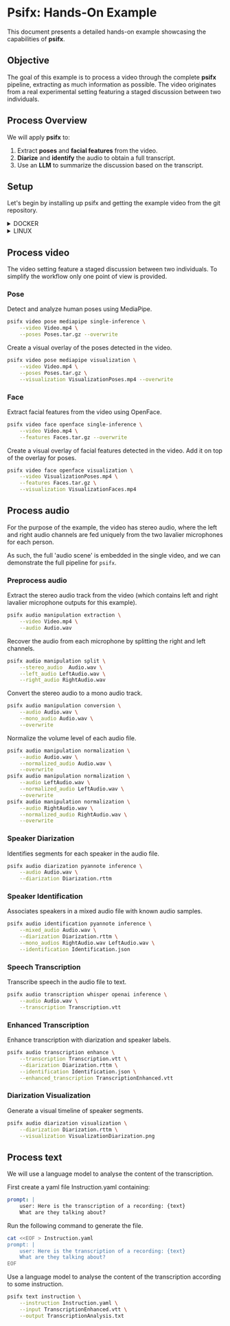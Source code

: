 # Psifx: Hands-On Example  

This document presents a detailed hands-on example showcasing the capabilities of **psifx**.  

## Objective  
The goal of this example is to process a video through the complete **psifx** pipeline, extracting as much information as possible. The video originates from a real experimental setting featuring a staged discussion between two individuals.  

## Process Overview  
We will apply **psifx** to:  
1. Extract **poses** and **facial features** from the video.  
2. **Diarize** and **identify** the audio to obtain a full transcript.  
3. Use an **LLM** to summarize the discussion based on the transcript.  

## Setup  
Let's begin by installing up psifx and getting the example video from the git repository.

<details>
  <summary> DOCKER </summary>

  
1. Install [Docker Engine](https://docs.docker.com/engine/install/#server) and make sure to follow
   the [post-install instructions](https://docs.docker.com/engine/install/linux-postinstall/). Otherwise,
   install [Docker Desktop](https://docs.docker.com/desktop/).
2. If you have a GPU and want to use it to accelerate compute:
    1. Install [NVIDIA CUDA Toolkit](https://developer.nvidia.com/cuda-downloads).
    2. Install [NVIDIA Container Toolkit](https://docs.nvidia.com/datacenter/cloud-native/container-toolkit/latest/index.html).

3. Clone the repo and navigate to the folder containing the example video.
   ```bash 
   git clone https://github.com/psifx/psifx.git
   cd psifx/example/data
   ```

4. Run the latest image with the example directory mounted.
   ```bash
   export DATA_PATH="$(pwd)"
   
   docker run \
      --user $(id -u):$(id -g) \
      --gpus all \
      --mount type=bind,source=$DATA_PATH,target=$DATA_PATH \
      --workdir $DATA_PATH \
      --interactive \
      --tty \
      psifx/psifx:latest
   ```


</details>

<details>
  <summary> LINUX </summary>

1. For Linux users, install the following system-wide:
   ```bash
   sudo apt install ffmpeg ubuntu-restricted-extras \
      build-essential cmake wget \
      libopenblas-dev \
      libopencv-dev \
      libdlib-dev \
      libboost-all-dev \
      libsqlite3-dev
   ```
2. Create a dedicated `conda` environment:
   ```bash
   conda create -y -n psifx-env python=3.9 pip
   conda activate psifx-env
   ```
3. Install `psifx`:
   ```bash
   pip install 'psifx @ git+https://github.com/psifx/psifx.git'
   ```
4. Verify your installation with:
   ```bash
   psifx
   ```

5. Install OpenFace using our fork:
   ```bash
   wget https://raw.githubusercontent.com/GuillaumeRochette/OpenFace/master/install.py && \
   python install.py && \
   rm install.py
   ```

6. Install [Ollama](https://github.com/ollama/ollama) locally.
   For Linux users, use this command:
   ```bash
   curl -fsSL https://ollama.com/install.sh | sh
   ```

7. Clone the repo and navigate to the folder containing the example video.
   
   ```bash 
   git clone https://github.com/psifx/psifx.git
   cd psifx/example/data
   ```

</details>

## Process video

The video setting feature a staged discussion between two individuals.
To simplify the workflow only one point of view is provided.

### Pose
Detect and analyze human poses using MediaPipe.
```bash
psifx video pose mediapipe single-inference \
    --video Video.mp4 \
    --poses Poses.tar.gz --overwrite
```
Create a visual overlay of the poses detected in the video.
```bash
psifx video pose mediapipe visualization \
    --video Video.mp4 \
    --poses Poses.tar.gz \
    --visualization VisualizationPoses.mp4 --overwrite
```
### Face
Extract facial features from the video using OpenFace.
```bash
psifx video face openface single-inference \
    --video Video.mp4 \
    --features Faces.tar.gz --overwrite
```

Create a visual overlay of facial features detected in the video.
Add it on top of the overlay for poses.
```bash
psifx video face openface visualization \
    --video VisualizationPoses.mp4 \
    --features Faces.tar.gz \
    --visualization VisualizationFaces.mp4
```

## Process audio

For the purpose of the example, the video has stereo audio, where the left and right audio channels are fed uniquely from the two lavalier microphones for each person.

As such, the full 'audio scene' is embedded in the single video, and we can demonstrate the full pipeline for `psifx`.


### Preprocess audio
Extract the stereo audio track from the video (which contains left and right lavalier microphone outputs for this example).
```bash
psifx audio manipulation extraction \
    --video Video.mp4 \
    --audio Audio.wav
```
Recover the audio from each microphone by splitting the right and left channels.

```bash
psifx audio manipulation split \
    --stereo_audio  Audio.wav \
    --left_audio LeftAudio.wav \
    --right_audio RightAudio.wav
```

Convert the stereo audio to a mono audio track.
```bash
psifx audio manipulation conversion \
    --audio Audio.wav \
    --mono_audio Audio.wav \
    --overwrite
```

Normalize the volume level of each audio file.
```bash
psifx audio manipulation normalization \
    --audio Audio.wav \
    --normalized_audio Audio.wav \
    --overwrite
psifx audio manipulation normalization \
    --audio LeftAudio.wav \
    --normalized_audio LeftAudio.wav \
    --overwrite
psifx audio manipulation normalization \
    --audio RightAudio.wav \
    --normalized_audio RightAudio.wav \
    --overwrite
```


### Speaker Diarization
Identifies segments for each speaker in the audio file.
```bash
psifx audio diarization pyannote inference \
    --audio Audio.wav \
    --diarization Diarization.rttm
```

### Speaker Identification
Associates speakers in a mixed audio file with known audio samples.
```bash
psifx audio identification pyannote inference \
    --mixed_audio Audio.wav \
    --diarization Diarization.rttm \
    --mono_audios RightAudio.wav LeftAudio.wav \
    --identification Identification.json
``` 

### Speech Transcription
Transcribe speech in the audio file to text.
```bash
psifx audio transcription whisper openai inference \
    --audio Audio.wav \
    --transcription Transcription.vtt
```

### Enhanced Transcription
Enhance transcription with diarization and speaker labels.
```bash
psifx audio transcription enhance \
    --transcription Transcription.vtt \
    --diarization Diarization.rttm \
    --identification Identification.json \
    --enhanced_transcription TranscriptionEnhanced.vtt
```

### Diarization Visualization
Generate a visual timeline of speaker segments.
```bash
psifx audio diarization visualization \
    --diarization Diarization.rttm \
    --visualization VisualizationDiarization.png
```

## Process text
We will use a language model to analyse the content of the transcription.

First create a yaml file Instruction.yaml containing:
```yaml
prompt: |
    user: Here is the transcription of a recording: {text}
    What are they talking about?
```

Run the following command to generate the file.
```bash
cat <<EOF > Instruction.yaml
prompt: |
    user: Here is the transcription of a recording: {text}
    What are they talking about?
EOF
```

Use a language model to analyse the content of the transcription according to some instruction.

```bash
psifx text instruction \
    --instruction Instruction.yaml \
    --input TranscriptionEnhanced.vtt \
    --output TranscriptionAnalysis.txt 
```